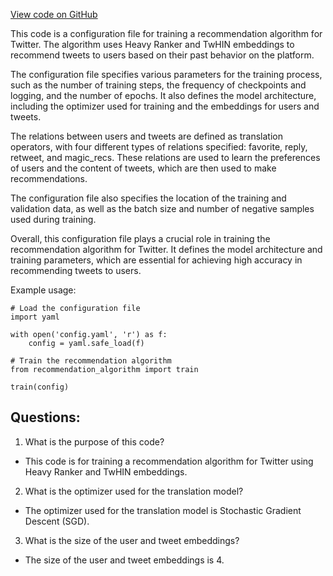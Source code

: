 [View code on GitHub](https://github.com/twitter/the-algorithm-ml/projects/twhin/config/local.yaml)

This code is a configuration file for training a recommendation algorithm for Twitter. The algorithm uses Heavy Ranker and TwHIN embeddings to recommend tweets to users based on their past behavior on the platform. 

The configuration file specifies various parameters for the training process, such as the number of training steps, the frequency of checkpoints and logging, and the number of epochs. It also defines the model architecture, including the optimizer used for training and the embeddings for users and tweets. 

The relations between users and tweets are defined as translation operators, with four different types of relations specified: favorite, reply, retweet, and magic_recs. These relations are used to learn the preferences of users and the content of tweets, which are then used to make recommendations. 

The configuration file also specifies the location of the training and validation data, as well as the batch size and number of negative samples used during training. 

Overall, this configuration file plays a crucial role in training the recommendation algorithm for Twitter. It defines the model architecture and training parameters, which are essential for achieving high accuracy in recommending tweets to users. 

Example usage:
```
# Load the configuration file
import yaml

with open('config.yaml', 'r') as f:
    config = yaml.safe_load(f)

# Train the recommendation algorithm
from recommendation_algorithm import train

train(config)
```
## Questions: 
 1. What is the purpose of this code? 
- This code is for training a recommendation algorithm for Twitter using Heavy Ranker and TwHIN embeddings.

2. What is the optimizer used for the translation model? 
- The optimizer used for the translation model is Stochastic Gradient Descent (SGD).

3. What is the size of the user and tweet embeddings? 
- The size of the user and tweet embeddings is 4.